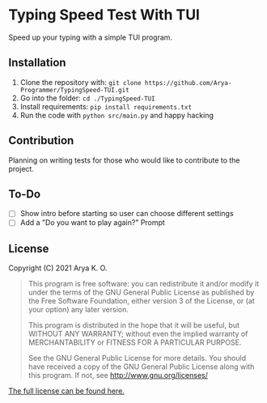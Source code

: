 # Typing Speed Test With TUI
Speed up your typing with a simple TUI program.

## Installation
1. Clone the repository with: `git clone https://github.com/Arya-Programmer/TypingSpeed-TUI.git`
2. Go into the folder: `cd ./TypingSpeed-TUI`
3. Install requirements: `pip install requirements.txt`
4. Run the code with `python src/main.py` and happy hacking

## Contribution
Planning on writing tests for those who would like to contribute to the project.

## To-Do
- [ ] Show intro before starting so user can choose different settings
- [ ] Add a "Do you want to play again?" Prompt

## License
Copyright (C) 2021 Arya K. O.

> This program is free software: you can redistribute it and/or modify it under the terms of the GNU General Public License as published by the Free Software Foundation, either version 3 of the License, or (at your option) any later version.
>
> This program is distributed in the hope that it will be useful, but WITHOUT ANY WARRANTY; without even the implied warranty of MERCHANTABILITY or FITNESS FOR A PARTICULAR PURPOSE.
>
> See the GNU General Public License for more details. You should have received a copy of the GNU General Public License along with this program. If not, see http://www.gnu.org/licenses/

[The full license can be found here.](https://github.com/Arya-Programmer/TypingSpeed-TUI/blob/master/LICENSE.md)

